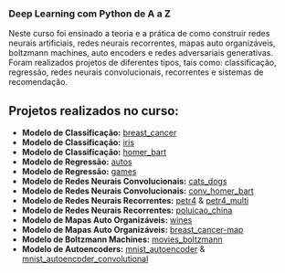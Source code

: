
### Deep Learning com Python de A a Z
Neste curso foi ensinado a teoria e a prática de como construir redes neurais artificiais, redes neurais recorrentes, mapas auto organizáveis, boltzmann machines, auto encoders e redes adversariais generativas. Foram realizados projetos de diferentes tipos, tais como: classificação, regressão, redes neurais convolucionais, recorrentes e sistemas de recomendação.

## Projetos realizados no curso:
* **Modelo de Classificação:** [breast_cancer](https://github.com/Gttz/Cursos-DataScience/blob/main/Deep%20Learning%20com%20Python%20de%20A%20a%20Z/notebooks/breast_cancer.ipynb)
* **Modelo de Classificação:** [iris](https://github.com/Gttz/Cursos-DataScience/blob/main/Deep%20Learning%20com%20Python%20de%20A%20a%20Z/notebooks/iris.ipynb)
* **Modelo de Classificação:** [homer_bart](https://github.com/Gttz/Cursos-DataScience/blob/main/Deep%20Learning%20com%20Python%20de%20A%20a%20Z/notebooks/homer_bart.ipynb)
* **Modelo de Regressão:** [autos](https://github.com/Gttz/Cursos-DataScience/blob/main/Deep%20Learning%20com%20Python%20de%20A%20a%20Z/notebooks/autos.ipynb)
* **Modelo de Regressão:** [games](https://github.com/Gttz/Cursos-DataScience/blob/main/Deep%20Learning%20com%20Python%20de%20A%20a%20Z/notebooks/games.ipynb)
* **Modelo de Redes Neurais Convolucionais:** [cats_dogs](https://github.com/Gttz/Cursos-DataScience/blob/main/Deep%20Learning%20com%20Python%20de%20A%20a%20Z/notebooks/cats_dogs.ipynb)
* **Modelo de Redes Neurais Convolucionais:** [conv_homer_bart](https://github.com/Gttz/Cursos-DataScience/blob/main/Deep%20Learning%20com%20Python%20de%20A%20a%20Z/notebooks/conv_homer_bart.ipynb)
* **Modelo de Redes Neurais Recorrentes:** [petr4](https://github.com/Gttz/Cursos-DataScience/blob/main/Deep%20Learning%20com%20Python%20de%20A%20a%20Z/notebooks/petr4.ipynb) & [petr4_multi](https://github.com/Gttz/Cursos-DataScience/blob/main/Deep%20Learning%20com%20Python%20de%20A%20a%20Z/notebooks/petr4-multi.ipynb)
* **Modelo de Redes Neurais Recorrentes:** [poluicao_china](https://github.com/Gttz/Cursos-DataScience/blob/main/Deep%20Learning%20com%20Python%20de%20A%20a%20Z/notebooks/poluicao_china.ipynb)
* **Modelo de Mapas Auto Organizáveis:** [wines](https://github.com/Gttz/Cursos-DataScience/blob/main/Deep%20Learning%20com%20Python%20de%20A%20a%20Z/notebooks/wines.ipynb)
* **Modelo de Mapas Auto Organizáveis:** [breast_cancer-map](https://github.com/Gttz/Cursos-DataScience/blob/main/Deep%20Learning%20com%20Python%20de%20A%20a%20Z/notebooks/breast_cancer-map.ipynb)
* **Modelo de Boltzmann Machines:** [movies_boltzmann](https://github.com/Gttz/Cursos-DataScience/blob/main/Deep%20Learning%20com%20Python%20de%20A%20a%20Z/notebooks/movies_boltzmann.ipynb)
* **Modelo de Autoencoders:** [mnist_autoencoder](https://github.com/Gttz/Cursos-DataScience/blob/main/Deep%20Learning%20com%20Python%20de%20A%20a%20Z/notebooks/mnist_autoencoder.ipynb) & [mnist_autoencoder_convolutional](https://github.com/Gttz/Cursos-DataScience/blob/main/Deep%20Learning%20com%20Python%20de%20A%20a%20Z/notebooks/mnist_autoencoder_convolutional.ipynb)
